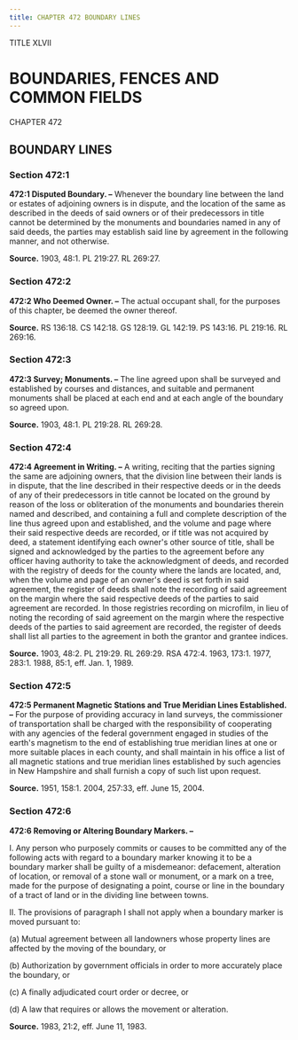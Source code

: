 ```yaml
---
title: CHAPTER 472 BOUNDARY LINES
---
```


TITLE XLVII
                                             
BOUNDARIES, FENCES AND COMMON FIELDS
====================================

CHAPTER 472
                                             
BOUNDARY LINES
--------------

### Section 472:1

 **472:1 Disputed Boundary. –** Whenever the boundary line between
the land or estates of adjoining owners is in dispute, and the location
of the same as described in the deeds of said owners or of their
predecessors in title cannot be determined by the monuments and
boundaries named in any of said deeds, the parties may establish said
line by agreement in the following manner, and not otherwise.

**Source.** 1903, 48:1. PL 219:27. RL 269:27.

### Section 472:2

 **472:2 Who Deemed Owner. –** The actual occupant shall, for the
purposes of this chapter, be deemed the owner thereof.

**Source.** RS 136:18. CS 142:18. GS 128:19. GL 142:19. PS 143:16. PL
219:16. RL 269:16.

### Section 472:3

 **472:3 Survey; Monuments. –** The line agreed upon shall be
surveyed and established by courses and distances, and suitable and
permanent monuments shall be placed at each end and at each angle of the
boundary so agreed upon.

**Source.** 1903, 48:1. PL 219:28. RL 269:28.

### Section 472:4

 **472:4 Agreement in Writing. –** A writing, reciting that the
parties signing the same are adjoining owners, that the division line
between their lands is in dispute, that the line described in their
respective deeds or in the deeds of any of their predecessors in title
cannot be located on the ground by reason of the loss or obliteration of
the monuments and boundaries therein named and described, and containing
a full and complete description of the line thus agreed upon and
established, and the volume and page where their said respective deeds
are recorded, or if title was not acquired by deed, a statement
identifying each owner's other source of title, shall be signed and
acknowledged by the parties to the agreement before any officer having
authority to take the acknowledgment of deeds, and recorded with the
registry of deeds for the county where the lands are located, and, when
the volume and page of an owner's deed is set forth in said agreement,
the register of deeds shall note the recording of said agreement on the
margin where the said respective deeds of the parties to said agreement
are recorded. In those registries recording on microfilm, in lieu of
noting the recording of said agreement on the margin where the
respective deeds of the parties to said agreement are recorded, the
register of deeds shall list all parties to the agreement in both the
grantor and grantee indices.

**Source.** 1903, 48:2. PL 219:29. RL 269:29. RSA 472:4. 1963, 173:1.
1977, 283:1. 1988, 85:1, eff. Jan. 1, 1989.

### Section 472:5

 **472:5 Permanent Magnetic Stations and True Meridian Lines
Established. –** For the purpose of providing accuracy in land surveys,
the commissioner of transportation shall be charged with the
responsibility of cooperating with any agencies of the federal
government engaged in studies of the earth's magnetism to the end of
establishing true meridian lines at one or more suitable places in each
county, and shall maintain in his office a list of all magnetic stations
and true meridian lines established by such agencies in New Hampshire
and shall furnish a copy of such list upon request.

**Source.** 1951, 158:1. 2004, 257:33, eff. June 15, 2004.

### Section 472:6

 **472:6 Removing or Altering Boundary Markers. –**
                                             
 I. Any person who purposely commits or causes to be committed any of
the following acts with regard to a boundary marker knowing it to be a
boundary marker shall be guilty of a misdemeanor: defacement, alteration
of location, or removal of a stone wall or monument, or a mark on a
tree, made for the purpose of designating a point, course or line in the
boundary of a tract of land or in the dividing line between towns.
                                             
 II. The provisions of paragraph I shall not apply when a boundary
marker is moved pursuant to:
                                             
 (a) Mutual agreement between all landowners whose property lines
are affected by the moving of the boundary, or
                                             
 (b) Authorization by government officials in order to more
accurately place the boundary, or
                                             
 (c) A finally adjudicated court order or decree, or
                                             
 (d) A law that requires or allows the movement or alteration.

**Source.** 1983, 21:2, eff. June 11, 1983.
